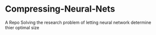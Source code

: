 # Compressing-Neural-Nets
A Repo Solving the research problem of letting neural network determine thier optimal size 
